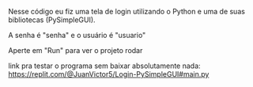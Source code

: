 Nesse código eu fiz uma tela de login utilizando o Python e uma de suas bibliotecas (PySimpleGUI).

A senha é "senha" e o usuário é "usuario"

Aperte em "Run" para ver o projeto rodar

link pra testar o programa sem baixar absolutamente nada: https://replit.com/@JuanVictor5/Login-PySimpleGUI#main.py

